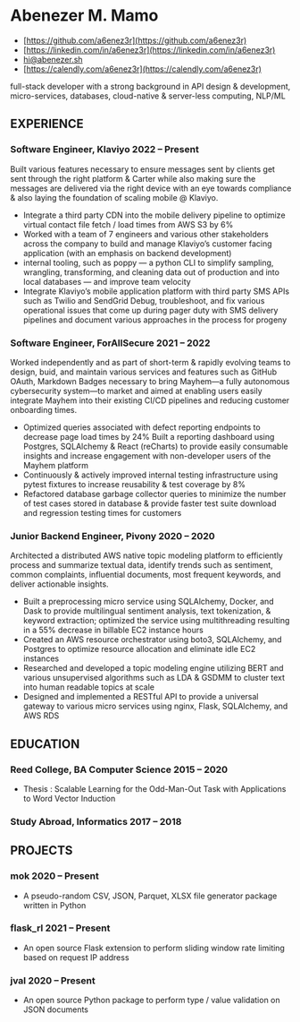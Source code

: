 <!-- The (first) h1 will be used as the <title> of the HTML page -->
# Abenezer M. Mamo

<!-- The unordered list immediately after the h1 will be formatted on a single
line. It is intended to be used for contact details -->
- [https://github.com/a6enez3r](https://github.com/a6enez3r)
- [https://linkedin.com/in/a6enez3r](https://linkedin.com/in/a6enez3r)
- [hi@abenezer.sh](mailto:hi@abenezer.sh)
- [https://calendly.com/a6enez3r](https://calendly.com/a6enez3r)

<!-- The paragraph after the h1 and ul and before the first h2 is optional. It
is intended to be used for a short summary. -->
full-stack developer with a strong background in API design & development, micro-services, databases, cloud-native & server-less computing, NLP/ML


## EXPERIENCE

<!-- You have to wrap the "left" and "right" half of these headings in spans by
hand -->
### <span>Software Engineer, Klaviyo      </span> <span>2022 – Present</span>

Built various features necessary to ensure messages sent by clients get sent through the right platform & Carter while also making sure the messages are delivered via the right device with an eye towards compliance & also laying the foundation of scaling mobile @ Klaviyo.

 - Integrate a third party CDN into the mobile delivery pipeline to optimize virtual contact file fetch / load times from AWS S3 by 6%
 - Worked with a team of 7 engineers and various other stakeholders across the company to build and manage Klaviyo’s customer facing application (with an emphasis on backend development)
 -  internal tooling, such as poppy — a python CLI to simplify sampling, wrangling, transforming, and cleaning data out of production and into local databases — and improve team velocity
 - Integrate Klaviyo’s mobile application platform with third party SMS APIs such as Twilio and SendGrid
Debug, troubleshoot, and fix various operational issues that come up during pager duty with SMS delivery pipelines and document various approaches in the process for progeny

### <span>Software Engineer, ForAllSecure </span> <span>2021 – 2022 </span>

Worked independently and as part of short-term & rapidly evolving teams to design, buid, and maintain various services and features such as GitHub OAuth, Markdown Badges necessary to bring Mayhem—a fully autonomous cybersecurity system—to market and aimed at enabling users easily integrate Mayhem into their existing CI/CD pipelines and reducing customer onboarding times.

 - Optimized queries associated with defect reporting endpoints to decrease page load times by 24%
Built a reporting dashboard using Postgres, SQLAlchemy & React (reCharts) to provide easily consumable insights and increase engagement with non-developer users of the Mayhem platform
 - Continuously & actively improved internal testing infrastructure using pytest fixtures to increase reusability & test coverage by 8%
 - Refactored database garbage collector queries to minimize the number of test cases stored in database & provide faster test suite download and regression testing times for customers

### <span>Junior Backend Engineer, Pivony </span> <span>2020 – 2020 </span>

Architected a distributed AWS native topic modeling platform to efficiently process and summarize textual data, identify trends such as sentiment, common complaints, influential documents, most frequent keywords, and deliver actionable insights.


 - Built a preprocessing micro service using SQLAlchemy, Docker, and Dask to provide multilingual sentiment analysis, text tokenization, & keyword extraction; optimized the service using multithreading resulting in a 55% decrease in billable EC2 instance hours
 - Created an AWS resource orchestrator using boto3, SQLAlchemy, and Postgres to optimize resource allocation and eliminate idle EC2 instances
 - Researched and developed a topic modeling engine utilizing BERT and various unsupervised algorithms such as LDA & GSDMM to cluster text into human readable topics at scale
 - Designed and implemented a RESTful API to provide a universal gateway to various micro services using nginx, Flask, SQLAlchemy, and AWS RDS

## EDUCATION

### <span>Reed College, BA Computer Science</span> <span>2015 – 2020</span>

  - Thesis : Scalable Learning for the Odd-Man-Out Task with Applications to Word Vector Induction

### <span>Study Abroad, Informatics        </span> <span>2017 – 2018</span>

## PROJECTS

### <span>mok     </span> <span>2020 – Present</span>

  - A pseudo-random CSV, JSON, Parquet, XLSX file generator package written in Python

### <span>flask_rl</span> <span>2021 – Present</span>

  - An open source Flask extension to perform sliding window rate limiting based on request IP address

### <span>jval    </span> <span>2020 – Present</span>

  - An open source Python package to perform type / value validation on JSON documents







